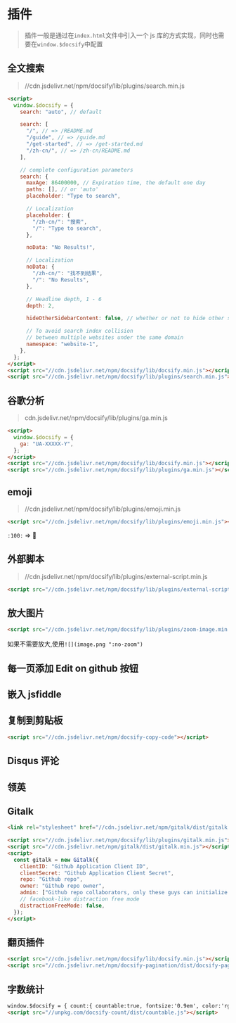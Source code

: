# 插件

> 插件一般是通过在`index.html`文件中引入一个 js 库的方式实现，同时也需要在`window.$docsify`中配置

## 全文搜索

> //cdn.jsdelivr.net/npm/docsify/lib/plugins/search.min.js

```html
<script>
  window.$docsify = {
    search: "auto", // default

    search: [
      "/", // => /README.md
      "/guide", // => /guide.md
      "/get-started", // => /get-started.md
      "/zh-cn/", // => /zh-cn/README.md
    ],

    // complete configuration parameters
    search: {
      maxAge: 86400000, // Expiration time, the default one day
      paths: [], // or 'auto'
      placeholder: "Type to search",

      // Localization
      placeholder: {
        "/zh-cn/": "搜索",
        "/": "Type to search",
      },

      noData: "No Results!",

      // Localization
      noData: {
        "/zh-cn/": "找不到结果",
        "/": "No Results",
      },

      // Headline depth, 1 - 6
      depth: 2,

      hideOtherSidebarContent: false, // whether or not to hide other sidebar content

      // To avoid search index collision
      // between multiple websites under the same domain
      namespace: "website-1",
    },
  };
</script>
<script src="//cdn.jsdelivr.net/npm/docsify/lib/docsify.min.js"></script>
<script src="//cdn.jsdelivr.net/npm/docsify/lib/plugins/search.min.js"></script>
```

## 谷歌分析

> cdn.jsdelivr.net/npm/docsify/lib/plugins/ga.min.js

```html
<script>
  window.$docsify = {
    ga: "UA-XXXXX-Y",
  };
</script>
<script src="//cdn.jsdelivr.net/npm/docsify/lib/docsify.min.js"></script>
<script src="//cdn.jsdelivr.net/npm/docsify/lib/plugins/ga.min.js"></script>
```

## emoji

> //cdn.jsdelivr.net/npm/docsify/lib/plugins/emoji.min.js

```html
<script src="//cdn.jsdelivr.net/npm/docsify/lib/plugins/emoji.min.js"></script>
```

`:100:` => :100:

## 外部脚本

> //cdn.jsdelivr.net/npm/docsify/lib/plugins/external-script.min.js

```html
<script src="//cdn.jsdelivr.net/npm/docsify/lib/plugins/external-script.min.js"></script>
```

## 放大图片

```html
<script src="//cdn.jsdelivr.net/npm/docsify/lib/plugins/zoom-image.min.js"></script>
```

如果不需要放大,使用`![](image.png ":no-zoom")`

## 每一页添加 Edit on github 按钮

## 嵌入 jsfiddle

## 复制到剪贴板

```html
<script src="//cdn.jsdelivr.net/npm/docsify-copy-code"></script>
```

## Disqus 评论

## 领英

## Gitalk

```html
<link rel="stylesheet" href="//cdn.jsdelivr.net/npm/gitalk/dist/gitalk.css" />

<script src="//cdn.jsdelivr.net/npm/docsify/lib/plugins/gitalk.min.js"></script>
<script src="//cdn.jsdelivr.net/npm/gitalk/dist/gitalk.min.js"></script>
<script>
  const gitalk = new Gitalk({
    clientID: "Github Application Client ID",
    clientSecret: "Github Application Client Secret",
    repo: "Github repo",
    owner: "Github repo owner",
    admin: ["Github repo collaborators, only these guys can initialize github issues"],
    // facebook-like distraction free mode
    distractionFreeMode: false,
  });
</script>
```

## 翻页插件

```html
<script src="//cdn.jsdelivr.net/npm/docsify/lib/docsify.min.js"></script>
<script src="//cdn.jsdelivr.net/npm/docsify-pagination/dist/docsify-pagination.min.js"></script>
```

## 字数统计

```html
window.$docsify = { count:{ countable:true, fontsize:'0.9em', color:'rgb(90,90,90)', language:'chinese' } }
<script src="//unpkg.com/docsify-count/dist/countable.js"></script>
```
